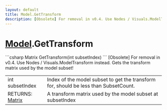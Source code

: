 ```yaml
---
layout: default
title: Model.GetTransform
description: [Obsolete] For removal in v0.4. Use Nodes / Visuals.ModelTransform instead. Gets the transform matrix used by the model subset!
---
```

# [Model]({{site.url}}/Pages/StereoKit/Model.html).GetTransform

<div class='signature' markdown='1'>
```csharp
Matrix GetTransform(int subsetIndex)
```
[Obsolete] For removal in v0.4. Use Nodes /
Visuals.ModelTransform instead. Gets the transform matrix used by
the model subset!
</div>

|  |  |
|--|--|
|int subsetIndex|Index of the model subset to get the              transform for, should be less than SubsetCount.|
|RETURNS: [Matrix]({{site.url}}/Pages/StereoKit/Matrix.html)|A transform matrix used by the model subset at subsetIndex|




